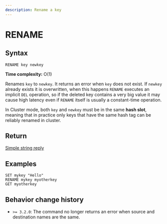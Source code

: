 ```yaml
---
description: Rename a key
---
```


# RENAME

## Syntax

    RENAME key newkey

**Time complexity:** O(1)

Renames `key` to `newkey`.
It returns an error when `key` does not exist.
If `newkey` already exists it is overwritten, when this happens `RENAME` executes an implicit `DEL` operation, so if the deleted key contains a very big value it may cause high latency even if `RENAME` itself is usually a constant-time operation.

In Cluster mode, both `key` and `newkey` must be in the same **hash slot**, meaning that in practice only keys that have the same hash tag can be reliably renamed in cluster.

## Return

[Simple string reply](https://redis.io/docs/reference/protocol-spec#resp-simple-strings)

## Examples

```cli
SET mykey "Hello"
RENAME mykey myotherkey
GET myotherkey
```

## Behavior change history

*   `>= 3.2.0`: The command no longer returns an error when source and destination names are the same.